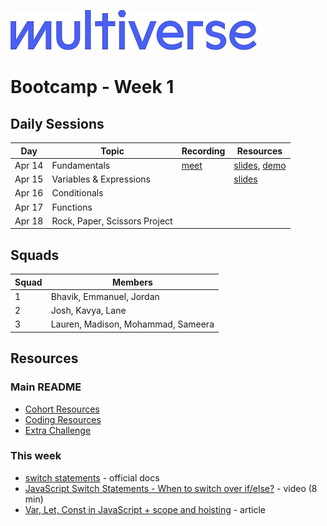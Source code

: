 ![Image](/img/Multiverse_Logo_rgb_ultra_25.jpg "Multiverse banner")

# Bootcamp - Week 1

## Daily Sessions
|Day|Topic|Recording|Resources|
|-----| ------------- |---------------------|--------|
|Apr 14|Fundamentals|[meet](https://drive.google.com/file/d/1r42Ml6xeFcJC3Tu0Eth07fx7DOzKXLse)|[slides](https://docs.google.com/presentation/d/1noKNiTWBJ0VPgNrZkrqGIHUf60GgJOETRJYRWnOjkIE), [demo](./demo)
|Apr 15|Variables & Expressions||[slides](https://docs.google.com/presentation/d/12H5Vyy6ZSAH8Wr9w3AWCURUEIB8HOpxSGW_zEH82Qxo)
|Apr 16|Conditionals|
|Apr 17|Functions|
|Apr 18|Rock, Paper, Scissors Project|

## Squads
|Squad|Members|
|-----|-------|
|1|Bhavik, Emmanuel, Jordan|
|2|Josh, Kavya, Lane|
|3|Lauren, Madison, Mohammad, Sameera|

## Resources

### Main README
* [Cohort Resources](/README.md/#coding-resources)
* [Coding Resources](/README.md/#coding-resources)
* [Extra Challenge](/README.md/#extra-challenge) 

### This week
* [switch statements](https://developer.mozilla.org/en-US/docs/Web/JavaScript/Reference/Statements/switch) - official docs
* [JavaScript Switch Statements - When to switch over if/else?](https://youtu.be/Z8DGby3eBHg) - video (8 min)
* [Var, Let, Const in JavaScript + scope and hoisting](https://dev.to/bigsondev/var-let-const-in-javascript-scope-and-hoisting-2i0i) - article
